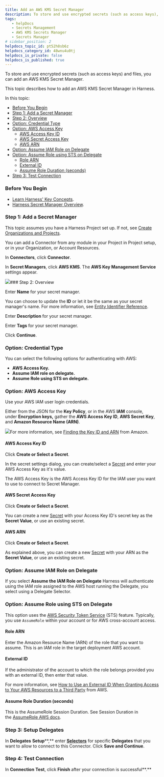 ```yaml
---
title: Add an AWS KMS Secret Manager
description: To store and use encrypted secrets (such as access keys), you can add an AWS KMS Secrets Manager.
tags: 
   - helpDocs
   - Secrets Management
   - AWS KMS Secrets Manager
   - Secrets Manager
# sidebar_position: 2
helpdocs_topic_id: pt52h8sb6z
helpdocs_category_id: 48wnu4u0tj
helpdocs_is_private: false
helpdocs_is_published: true
---
```


To store and use encrypted secrets (such as access keys) and files, you can add an AWS KMS Secret Manager.

This topic describes how to add an AWS KMS Secret Manager in Harness.

In this topic:

* [Before You Begin](https://ngdocs.harness.io/article/pt52h8sb6z#before_you_begin)
* [Step 1: Add a Secret Manager](https://ngdocs.harness.io/article/pt52h8sb6z-add-an-aws-kms-secrets-manager#step_1_add_secrets_manager)
* [Step 2: Overview](https://ngdocs.harness.io/article/pt52h8sb6z#step_2_overview)
* [Option: Credential Type](https://ngdocs.harness.io/article/pt52h8sb6z#option_credential_type)
* [Option: AWS Access Key](https://ngdocs.harness.io/article/pt52h8sb6z#option_aws_access_key)
	+ [AWS Access Key ID](https://ngdocs.harness.io/article/pt52h8sb6z#aws_access_key_id)
	+ [AWS Secret Access Key](https://ngdocs.harness.io/article/pt52h8sb6z#aws_secret_access_key)
	+ [AWS ARN](https://ngdocs.harness.io/article/pt52h8sb6z#aws_arn)
* [Option: Assume IAM Role on Delegate](https://ngdocs.harness.io/article/pt52h8sb6z#option_assume_iam_role_on_delegate)
* [Option: Assume Role using STS on Delegate](https://ngdocs.harness.io/article/pt52h8sb6z#option_assume_role_using_sts_on_delegate)
	+ [Role ARN](https://ngdocs.harness.io/article/pt52h8sb6z#role_arn)
	+ [External ID](https://ngdocs.harness.io/article/pt52h8sb6z#external_id)
	+ [Assume Role Duration (seconds)](https://ngdocs.harness.io/article/pt52h8sb6z#assume_role_duration_seconds)
* [Step 3: Test Connection](https://ngdocs.harness.io/article/pt52h8sb6z#step_3_test_connection)

### Before You Begin

* [Learn Harness' Key Concepts](/article/hv2758ro4e-learn-harness-key-concepts).
* [Harness Secret Manager Overview](/article/hngrlb7rd6-harness-secret-manager-overview).

### Step 1: Add a Secret Manager

This topic assumes you have a Harness Project set up. If not, see [Create Organizations and Projects](https://ngdocs.harness.io/article/36fw2u92i4-create-an-organization).

You can add a Connector from any module in your Project in Project setup, or in your Organization, or Account Resources.

In **Connectors**, click **Connector**.

In **Secret Managers**, click **AWS KMS**. The **AWS Key Management Service** settings appear.

![](https://files.helpdocs.io/i5nl071jo5/articles/pt52h8sb6z/1627881928900/aws-key-management-service-dialo.png)### Step 2: Overview

Enter **Name** for your secret manager.

You can choose to update the **ID** or let it be the same as your secret manager's name. For more information, see [Entity Identifier Reference](/article/li0my8tcz3-entity-identifier-reference).

Enter **Description** for your secret manager.

Enter **Tags** for your secret manager.

Click **Continue**.

### Option: Credential Type

You can select the following options for authenticating with AWS:

* **AWS Access Key.**
* **Assume IAM role on delegate.**
* **Assume Role using STS on delegate.**

### Option: AWS Access Key

Use your AWS IAM user login credentials.

Either from the JSON for the **Key Policy**, or in the AWS **IAM** console, under **Encryption keys,** gather the **AWS Access Key ID**, **AWS Secret Key**, and **Amazon Resource Name (ARN)**.

![](https://files.helpdocs.io/i5nl071jo5/articles/pt52h8sb6z/1625570818189/screenshot-2021-07-06-at-4-54-51-pm.png)For more information, see [Finding the Key ID and ARN](https://docs.aws.amazon.com/kms/latest/developerguide/viewing-keys.html#find-cmk-id-arn) from Amazon.

#### AWS Access Key ID

Click **Create or Select a Secret**.

In the secret settings dialog, you can create/select a [Secret](/article/osfw70e59c-add-use-text-secrets) and enter your AWS Access Key as it's value.

The AWS Access Key is the AWS Access Key ID for the IAM user you want to use to connect to Secret Manager.

#### AWS Secret Access Key

Click **Create or Select a Secret**.

You can create a new [Secret](/article/osfw70e59c-add-use-text-secrets) with your Access Key ID's secret key as the **Secret Value**, or use an existing secret.

#### AWS ARN

Click **Create or Select a Secret**.

As explained above, you can create a new [Secret](/article/osfw70e59c-add-use-text-secrets) with your ARN as the **Secret Value**, or use an existing secret.

### Option: Assume IAM Role on Delegate

If you select **Assume the IAM Role on Delegate** Harness will authenticate using the IAM role assigned to the AWS host running the Delegate, you select using a Delegate Selector.

### Option: Assume Role using STS on Delegate

This option uses the [AWS Security Token Service](https://docs.aws.amazon.com/IAM/latest/UserGuide/id_credentials_temp.html) (STS) feature. Typically, you use `AssumeRole` within your account or for AWS cross-account access.

#### Role ARN

Enter the Amazon Resource Name (ARN) of the role that you want to assume. This is an IAM role in the target deployment AWS account.

#### External ID

If the administrator of the account to which the role belongs provided you with an external ID, then enter that value.

For more information, see [How to Use an External ID When Granting Access to Your AWS Resources to a Third Party](https://docs.aws.amazon.com/IAM/latest/UserGuide/id_roles_create_for-user_externalid.html) from AWS.

#### Assume Role Duration (seconds)

This is the AssumeRole Session Duration. See Session Duration in the [AssumeRole AWS docs](https://docs.aws.amazon.com/STS/latest/APIReference/API_AssumeRole.html).

### Step 3: Setup Delegates

In **Delegates** **Setup****,** enter [**Selectors**](/article/nnuf8yv13o-select-delegates-with-selectors#option_select_a_delegate_for_a_connector_using_tags) for specific **Delegates** that you want to allow to connect to this Connector. Click **Save and Continue**.

### Step 4: Test Connection

In **Connection** **Test**, click **Finish** after your connection is successful**.**

